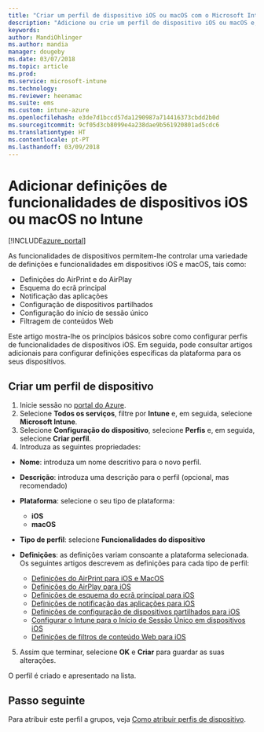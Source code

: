 ```yaml
---
title: "Criar um perfil de dispositivo iOS ou macOS com o Microsoft Intune – Azure | Microsoft Docs"
description: "Adicione ou crie um perfil de dispositivo iOS ou macOS e, em seguida, configure as definições do AirPrint, AirPlay, esquema do ecrã principal, notificação das aplicações, dispositivos partilhados, início de sessão único e definições de filtros de conteúdo Web no Microsoft Intune"
keywords: 
author: MandiOhlinger
ms.author: mandia
manager: dougeby
ms.date: 03/07/2018
ms.topic: article
ms.prod: 
ms.service: microsoft-intune
ms.technology: 
ms.reviewer: heenamac
ms.suite: ems
ms.custom: intune-azure
ms.openlocfilehash: e3de7d1bccd57da1290987a714416373cbdd2b0d
ms.sourcegitcommit: 9cf05d3cb8099e4a238dae9b561920801ad5cdc6
ms.translationtype: HT
ms.contentlocale: pt-PT
ms.lasthandoff: 03/09/2018
---
```

# <a name="add-ios-or-macos-device-feature-settings-in-intune"></a>Adicionar definições de funcionalidades de dispositivos iOS ou macOS no Intune

[!INCLUDE[azure_portal](./includes/azure_portal.md)]

As funcionalidades de dispositivos permitem-lhe controlar uma variedade de definições e funcionalidades em dispositivos iOS e macOS, tais como:

- Definições do AirPrint e do AirPlay
- Esquema do ecrã principal
- Notificação das aplicações
- Configuração de dispositivos partilhados
- Configuração do início de sessão único
- Filtragem de conteúdos Web

Este artigo mostra-lhe os princípios básicos sobre como configurar perfis de funcionalidades de dispositivos iOS. Em seguida, pode consultar artigos adicionais para configurar definições específicas da plataforma para os seus dispositivos.

## <a name="create-a-device-profile"></a>Criar um perfil de dispositivo

1. Inicie sessão no [portal do Azure](https://portal.azure.com).
2. Selecione **Todos os serviços**, filtre por **Intune** e, em seguida, selecione **Microsoft Intune**.
3. Selecione **Configuração do dispositivo**, selecione **Perfis** e, em seguida, selecione **Criar perfil**.
4. Introduza as seguintes propriedades:

  - **Nome**: introduza um nome descritivo para o novo perfil.
  - **Descrição**: introduza uma descrição para o perfil (opcional, mas recomendado)
  - **Plataforma**: selecione o seu tipo de plataforma:
    - **iOS**
    - **macOS**
  - **Tipo de perfil**: selecione **Funcionalidades do dispositivo**
  - **Definições**: as definições variam consoante a plataforma selecionada. Os seguintes artigos descrevem as definições para cada tipo de perfil:

    - [Definições do AirPrint para iOS e MacOS](air-print-settings-ios-macos.md)
    - [Definições do AirPlay para iOS](airplay-settings-ios.md)
    - [Definições de esquema do ecrã principal para iOS](home-screen-settings-ios.md)
    - [Definições de notificação das aplicações para iOS](app-notification-settings-ios.md)
    - [Definições de configuração de dispositivos partilhados para iOS](shared-device-settings-ios.md)
    - [Configurar o Intune para o Início de Sessão Único em dispositivos iOS](sso-ios.md)
    - [Definições de filtros de conteúdo Web para iOS](web-content-filter-settings-ios.md)

5. Assim que terminar, selecione **OK** e **Criar** para guardar as suas alterações.

O perfil é criado e apresentado na lista.

## <a name="next-step"></a>Passo seguinte

Para atribuir este perfil a grupos, veja [Como atribuir perfis de dispositivo](device-profile-assign.md).